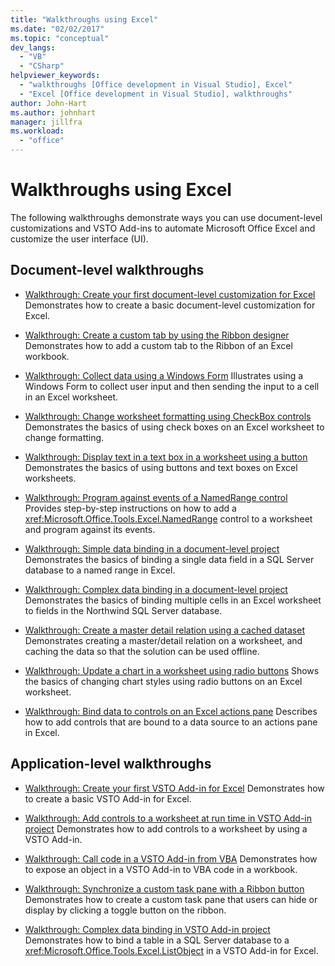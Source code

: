 ```yaml
---
title: "Walkthroughs using Excel"
ms.date: "02/02/2017"
ms.topic: "conceptual"
dev_langs:
  - "VB"
  - "CSharp"
helpviewer_keywords:
  - "walkthroughs [Office development in Visual Studio], Excel"
  - "Excel [Office development in Visual Studio], walkthroughs"
author: John-Hart
ms.author: johnhart
manager: jillfra
ms.workload:
  - "office"
---
```

# Walkthroughs using Excel
  The following walkthroughs demonstrate ways you can use document-level customizations and VSTO Add-ins to automate Microsoft Office Excel and customize the user interface (UI).

## Document-level walkthroughs
- [Walkthrough: Create your first document-level customization for Excel](../vsto/walkthrough-creating-your-first-document-level-customization-for-excel.md)
 Demonstrates how to create a basic document-level customization for Excel.

- [Walkthrough: Create a custom tab by using the Ribbon designer](../vsto/walkthrough-creating-a-custom-tab-by-using-the-ribbon-designer.md)
 Demonstrates how to add a custom tab to the Ribbon of an Excel workbook.

- [Walkthrough: Collect data using a Windows Form](../vsto/walkthrough-collecting-data-using-a-windows-form.md)
 Illustrates using a Windows Form to collect user input and then sending the input to a cell in an Excel worksheet.

- [Walkthrough: Change worksheet formatting using CheckBox controls](../vsto/walkthrough-changing-worksheet-formatting-using-checkbox-controls.md)
 Demonstrates the basics of using check boxes on an Excel worksheet to change formatting.

- [Walkthrough: Display text in a text box in a worksheet using a button](../vsto/walkthrough-displaying-text-in-a-text-box-in-a-worksheet-using-a-button.md)
 Demonstrates the basics of using buttons and text boxes on Excel worksheets.

- [Walkthrough: Program against events of a NamedRange control](../vsto/walkthrough-programming-against-events-of-a-namedrange-control.md)
 Provides step-by-step instructions on how to add a <xref:Microsoft.Office.Tools.Excel.NamedRange> control to a worksheet and program against its events.

- [Walkthrough: Simple data binding in a document-level project](../vsto/walkthrough-simple-data-binding-in-a-document-level-project.md)
 Demonstrates the basics of binding a single data field in a SQL Server database to a named range in Excel.

- [Walkthrough: Complex data binding in a document-level project](../vsto/walkthrough-complex-data-binding-in-a-document-level-project.md)
 Demonstrates the basics of binding multiple cells in an Excel worksheet to fields in the Northwind SQL Server database.

- [Walkthrough: Create a master detail relation using a cached dataset](../vsto/walkthrough-creating-a-master-detail-relation-using-a-cached-dataset.md)
 Demonstrates creating a master/detail relation on a worksheet, and caching the data so that the solution can be used offline.

- [Walkthrough: Update a chart in a worksheet using radio buttons](../vsto/walkthrough-updating-a-chart-in-a-worksheet-using-radio-buttons.md)
 Shows the basics of changing chart styles using radio buttons on an Excel worksheet.

- [Walkthrough: Bind data to controls on an Excel actions pane](../vsto/walkthrough-binding-data-to-controls-on-an-excel-actions-pane.md)
 Describes how to add controls that are bound to a data source to an actions pane in Excel.

## Application-level walkthroughs
- [Walkthrough: Create your first VSTO Add-in for Excel](../vsto/walkthrough-creating-your-first-vsto-add-in-for-excel.md)
 Demonstrates how to create a basic VSTO Add-in for Excel.

- [Walkthrough: Add controls to a worksheet at run time in VSTO Add-in project](../vsto/walkthrough-adding-controls-to-a-worksheet-at-run-time-in-vsto-add-in-project.md)
 Demonstrates how to add controls to a worksheet by using a VSTO Add-in.

- [Walkthrough: Call code in a VSTO Add-in from VBA](../vsto/walkthrough-calling-code-in-a-vsto-add-in-from-vba.md)
 Demonstrates how to expose an object in a VSTO Add-in to VBA code in a workbook.

- [Walkthrough: Synchronize a custom task pane with a Ribbon button](../vsto/walkthrough-synchronizing-a-custom-task-pane-with-a-ribbon-button.md)
 Demonstrates how to create a custom task pane that users can hide or display by clicking a toggle button on the ribbon.

- [Walkthrough: Complex data binding in VSTO Add-in project](../vsto/walkthrough-complex-data-binding-in-vsto-add-in-project.md)
 Demonstrates how to bind a table in a SQL Server database to a <xref:Microsoft.Office.Tools.Excel.ListObject> in a VSTO Add-in for Excel.
